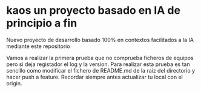 # kaos un proyecto basado en IA de principio a fin

Nuevo proyecto de desarrollo basado 100% en contextos facilitados a la IA mediante este repositorio

Vamos a realizar la primera prueba que no comprueba ficheros de equipos pero si deja registador el log y la version.
Para realizar esta prueba es tan sencillo como modificar el fichero de README.md de la raiz del directorio y hacer push a feature.
Recordar siempre antes actualizar tu local con el origin.
